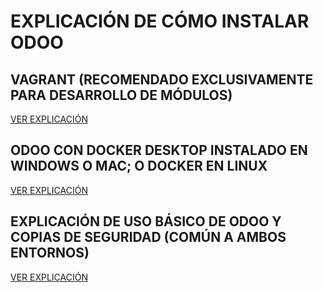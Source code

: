# EXPLICACIÓN DE CÓMO INSTALAR ODOO

## VAGRANT (RECOMENDADO EXCLUSIVAMENTE PARA DESARROLLO DE MÓDULOS)

[VER EXPLICACIÓN](./docs/VagrantSetupOdoo.md)

## ODOO CON DOCKER DESKTOP INSTALADO EN WINDOWS O MAC; O DOCKER EN LINUX

[VER EXPLICACIÓN](./docs/DockerOdooSetup.md)

## EXPLICACIÓN DE USO BÁSICO DE ODOO Y COPIAS DE SEGURIDAD (COMÚN A AMBOS ENTORNOS)

[VER EXPLICACIÓN](./docs/UsoYMantenimiento.md)